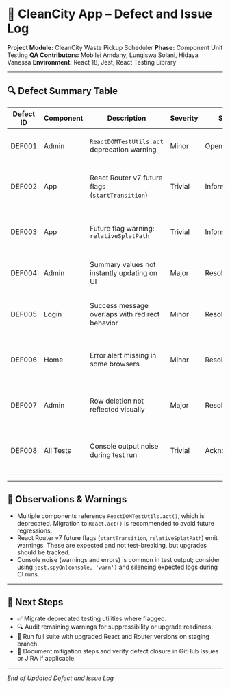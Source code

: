 # 🐞 CleanCity App – Defect and Issue Log

**Project Module:** CleanCity Waste Pickup Scheduler
**Phase:** Component Unit Testing
**QA Contributors:** Mobilei Amdany, Lungiswa Solani, Hidaya Vanessa
**Environment:** React 18, Jest, React Testing Library

---

## 🔍 Defect Summary Table

| Defect ID | Component   | Description                                      | Severity | Status     | Resolution Plan / Notes                                 |
|-----------|-------------|--------------------------------------------------|----------|------------|----------------------------------------------------------|
| DEF001    | Admin       | `ReactDOMTestUtils.act` deprecation warning      | Minor    | Open       | Migrate to `React.act()` from `react` module             |
| DEF002    | App         | React Router v7 future flags (`startTransition`) | Trivial  | Informational | Safe to ignore or suppress with config flags         |
| DEF003    | App         | Future flag warning: `relativeSplatPath`         | Trivial  | Informational | Monitor React Router upgrade notes                     |
| DEF004    | Admin       | Summary values not instantly updating on UI      | Major    | Resolved   | State synced after localStorage mutation                |
| DEF005    | Login       | Success message overlaps with redirect behavior  | Minor    | Resolved   | Adjusted component structure for display sequence       |
| DEF006    | Home        | Error alert missing in some browsers             | Minor    | Resolved   | Enforced semantic roles with fallback attributes        |
| DEF007    | Admin       | Row deletion not reflected visually              | Major    | Resolved   | Updated DOM manipulation logic post-deletion            |
| DEF008    | All Tests   | Console output noise during test run             | Trivial  | Acknowledged | Consider suppressing logs in Jest config for clarity  |

---

## 🧠 Observations & Warnings

- Multiple components reference `ReactDOMTestUtils.act()`, which is deprecated. Migration to `React.act()` is recommended to avoid future regressions.
- React Router v7 future flags (`startTransition`, `relativeSplatPath`) emit warnings. These are expected and not test-breaking, but upgrades should be tracked.
- Console noise (warnings and errors) is common in test output; consider using `jest.spyOn(console, 'warn')` and silencing expected logs during CI runs.

---

## 🚧 Next Steps

- ✅ Migrate deprecated testing utilities where flagged.
- 🔍 Audit remaining warnings for suppressibility or upgrade readiness.
- 🧪 Run full suite with upgraded React and Router versions on staging branch.
- 📝 Document mitigation steps and verify defect closure in GitHub Issues or JIRA if applicable.

---

_End of Updated Defect and Issue Log_
